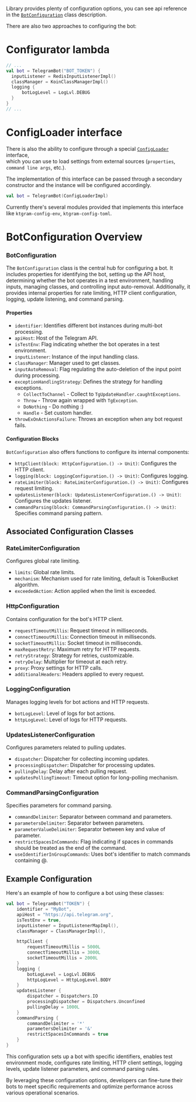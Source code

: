 Library provides plenty of configuration options, you can see api reference in the [`BotConfiguration`](https://vendelieu.github.io/telegram-bot/telegram-bot/eu.vendeli.tgbot.types.internal.configuration/-bot-configuration/index.html) class description.

There are also two approaches to configuring the bot:

# Configurator lambda

```kotlin
// ...
val bot = TelegramBot("BOT_TOKEN") {
  inputListener = RedisInputListenerImpl()
  classManager = KoinClassManagerImpl()
  logging {
      botLogLevel = LogLvl.DEBUG
  }
}
// ...
```

# ConfigLoader interface

There is also the ability to configure through a special [`ConfigLoader`](https://vendelieu.github.io/telegram-bot/telegram-bot/eu.vendeli.tgbot.interfaces.helper/-config-loader/index.html) interface,\
 which you can use to load settings from external sources (`properties`, `command line args`, etc.).

The implementation of this interface can be passed through a secondary constructor and the instance will be configured accordingly.

```kotlin
val bot = TelegramBot(ConfigLoaderImpl)
```

Currently there's several modules provided that implements this interface like `ktgram-config-env`, `ktgram-config-toml`.

# BotConfiguration Overview

### BotConfiguration

The `BotConfiguration` class is the central hub for configuring a bot. It includes properties for identifying the bot, setting up the API host, determining whether the bot operates in a test environment, handling inputs, managing classes, and controlling input auto-removal. Additionally, it provides internal properties for rate limiting, HTTP client configuration, logging, update listening, and command parsing.

#### Properties

- `identifier`: Identifies different bot instances during multi-bot processing.
- `apiHost`: Host of the Telegram API.
- `isTestEnv`: Flag indicating whether the bot operates in a test environment.
- `inputListener`: Instance of the input handling class.
- `classManager`: Manager used to get classes.
- `inputAutoRemoval`: Flag regulating the auto-deletion of the input point during processing.
- `exceptionHandlingStrategy`: Defines the strategy for handling exceptions.
    * `CollectToChannel` - Collect to `TgUpdateHandler.caughtExceptions`.
    * `Throw` - Throw again wrapped with `TgException`.
    * `DoNothing` - Do nothing :)
    * `Handle` - Set custom handler.
- `throwExOnActionsFailure`: Throws an exception when any bot request fails.

#### Configuration Blocks

`BotConfiguration` also offers functions to configure its internal components:

- `httpClient(block: HttpConfiguration.() -> Unit)`: Configures the HTTP client.
- `logging(block: LoggingConfiguration.() -> Unit)`: Configures logging.
- `rateLimiter(block: RateLimiterConfiguration.() -> Unit)`: Configures request limiting.
- `updatesListener(block: UpdatesListenerConfiguration.() -> Unit)`: Configures the updates listener.
- `commandParsing(block: CommandParsingConfiguration.() -> Unit)`: Specifies command parsing pattern.

## Associated Configuration Classes

### RateLimiterConfiguration

Configures global rate limiting.

- `limits`: Global rate limits.
- `mechanism`: Mechanism used for rate limiting, default is TokenBucket algorithm.
- `exceededAction`: Action applied when the limit is exceeded.

### HttpConfiguration

Contains configuration for the bot's HTTP client.

- `requestTimeoutMillis`: Request timeout in milliseconds.
- `connectTimeoutMillis`: Connection timeout in milliseconds.
- `socketTimeoutMillis`: Socket timeout in milliseconds.
- `maxRequestRetry`: Maximum retry for HTTP requests.
- `retryStrategy`: Strategy for retries, customizable.
- `retryDelay`: Multiplier for timeout at each retry.
- `proxy`: Proxy settings for HTTP calls.
- `additionalHeaders`: Headers applied to every request.

### LoggingConfiguration

Manages logging levels for bot actions and HTTP requests.

- `botLogLevel`: Level of logs for bot actions.
- `httpLogLevel`: Level of logs for HTTP requests.

### UpdatesListenerConfiguration

Configures parameters related to pulling updates.

- `dispatcher`: Dispatcher for collecting incoming updates.
- `processingDispatcher`: Dispatcher for processing updates.
- `pullingDelay`: Delay after each pulling request.
- `updatesPollingTimeout`: Timeout option for long-polling mechanism.

### CommandParsingConfiguration

Specifies parameters for command parsing.

- `commandDelimiter`: Separator between command and parameters.
- `parametersDelimiter`: Separator between parameters.
- `parameterValueDelimiter`: Separator between key and value of parameter.
- `restrictSpacesInCommands`: Flag indicating if spaces in commands should be treated as the end of the command.
- `useIdentifierInGroupCommands`: Uses bot's identifier to match commands containing @.

## Example Configuration

Here's an example of how to configure a bot using these classes:

```kotlin
val bot = TelegramBot("TOKEN") {
    identifier = "MyBot",
    apiHost = "https://api.telegram.org",
    isTestEnv = true,
    inputListener = InputListenerMapImpl(),
    classManager = ClassManagerImpl(),

    httpClient {
        requestTimeoutMillis = 5000L
        connectTimeoutMillis = 3000L
        socketTimeoutMillis = 2000L
    }
    logging {
        botLogLevel = LogLvl.DEBUG
        httpLogLevel = HttpLogLevel.BODY
    }
    updatesListener {
        dispatcher = Dispatchers.IO
        processingDispatcher = Dispatchers.Unconfined
        pullingDelay = 1000L
    }
    commandParsing {
        commandDelimiter = '*'
        parametersDelimiter = '&'
        restrictSpacesInCommands = true
    }
}
```

This configuration sets up a bot with specific identifiers, enables test environment mode, configures rate limiting, HTTP client settings, logging levels, update listener parameters, and command parsing rules.

By leveraging these configuration options, developers can fine-tune their bots to meet specific requirements and optimize performance across various operational scenarios.